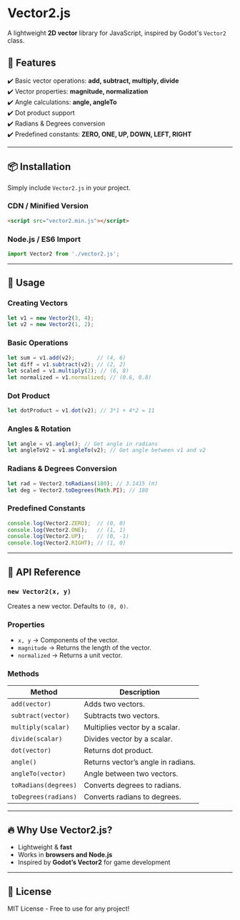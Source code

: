 
# Vector2.js  
A lightweight **2D vector** library for JavaScript, inspired by Godot's `Vector2` class.  

## 🚀 Features  
✔️ Basic vector operations: **add, subtract, multiply, divide**  
✔️ Vector properties: **magnitude, normalization**  
✔️ Angle calculations: **angle, angleTo**  
✔️ Dot product support  
✔️ Radians & Degrees conversion  
✔️ Predefined constants: **ZERO, ONE, UP, DOWN, LEFT, RIGHT**  

---

## 📦 Installation  
Simply include `Vector2.js` in your project.  

### **CDN / Minified Version**  
```html
<script src="vector2.min.js"></script>
```

### **Node.js / ES6 Import**
```js
import Vector2 from './vector2.js';
```

---

## 🎯 Usage  

### **Creating Vectors**
```js
let v1 = new Vector2(3, 4);
let v2 = new Vector2(1, 2);
```

### **Basic Operations**
```js
let sum = v1.add(v2);       // (4, 6)
let diff = v1.subtract(v2); // (2, 2)
let scaled = v1.multiply(2); // (6, 8)
let normalized = v1.normalized; // (0.6, 0.8)
```

### **Dot Product**
```js
let dotProduct = v1.dot(v2); // 3*1 + 4*2 = 11
```

### **Angles & Rotation**
```js
let angle = v1.angle(); // Get angle in radians
let angleToV2 = v1.angleTo(v2); // Get angle between v1 and v2
```

### **Radians & Degrees Conversion**
```js
let rad = Vector2.toRadians(180); // 3.1415 (π)
let deg = Vector2.toDegrees(Math.PI); // 180
```

### **Predefined Constants**
```js
console.log(Vector2.ZERO);  // (0, 0)
console.log(Vector2.ONE);   // (1, 1)
console.log(Vector2.UP);    // (0, -1)
console.log(Vector2.RIGHT); // (1, 0)
```

---

## 📜 API Reference

### `new Vector2(x, y)`
Creates a new vector. Defaults to `(0, 0)`.

### **Properties**
- `x, y` → Components of the vector.
- `magnitude` → Returns the length of the vector.
- `normalized` → Returns a unit vector.

### **Methods**
| Method | Description |
|--------|-------------|
| `add(vector)` | Adds two vectors. |
| `subtract(vector)` | Subtracts two vectors. |
| `multiply(scalar)` | Multiplies vector by a scalar. |
| `divide(scalar)` | Divides vector by a scalar. |
| `dot(vector)` | Returns dot product. |
| `angle()` | Returns vector’s angle in radians. |
| `angleTo(vector)` | Angle between two vectors. |
| `toRadians(degrees)` | Converts degrees to radians. |
| `toDegrees(radians)` | Converts radians to degrees. |

---

## 🔥 Why Use Vector2.js?
- Lightweight & **fast**
- Works in **browsers and Node.js**
- Inspired by **Godot’s Vector2** for game development  

---

## 📜 License  
MIT License - Free to use for any project!  
